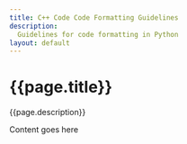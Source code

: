 ```yaml
---
title: C++ Code Code Formatting Guidelines
description:
  Guidelines for code formatting in Python
layout: default
---
```


# {{page.title}}

{{page.description}}

Content goes here
